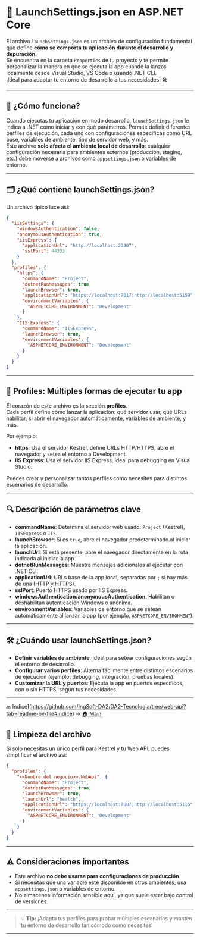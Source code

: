 # 🚦 LaunchSettings.json en ASP.NET Core

El archivo `launchSettings.json` es un archivo de configuración fundamental que define **cómo se comporta tu aplicación durante el desarrollo y depuración**.  
Se encuentra en la carpeta `Properties` de tu proyecto y te permite personalizar la manera en que se ejecuta la app cuando la lanzas localmente desde Visual Studio, VS Code o usando .NET CLI.  
¡Ideal para adaptar tu entorno de desarrollo a tus necesidades! 🛠️

---

## 📝 ¿Cómo funciona?

Cuando ejecutas tu aplicación en modo desarrollo, `launchSettings.json` le indica a .NET cómo iniciar y con qué parámetros. Permite definir diferentes perfiles de ejecución, cada uno con configuraciones específicas como URL base, variables de ambiente, tipo de servidor web, y más.  
Este archivo **solo afecta el ambiente local de desarrollo**: cualquier configuración necesaria para ambientes externos (producción, staging, etc.) debe moverse a archivos como `appsettings.json` o variables de entorno.

---

## 🗂️ ¿Qué contiene launchSettings.json?

Un archivo típico luce así:

```json
{
  "iisSettings": {
    "windowsAuthentication": false,
    "anonymousAuthentication": true,
    "iisExpress": {
      "applicationUrl": "http://localhost:23307",
      "sslPort": 44333
    }
  },
  "profiles": {
    "https": {
      "commandName": "Project",
      "dotnetRunMessages": true,
      "launchBrowser": true,
      "applicationUrl": "https://localhost:7017;http://localhost:5159",
      "environmentVariables": {
        "ASPNETCORE_ENVIRONMENT": "Development"
      }
    },
    "IIS Express": {
      "commandName": "IISExpress",
      "launchBrowser": true,
      "environmentVariables": {
        "ASPNETCORE_ENVIRONMENT": "Development"
      }
    }
  }
}
```

---

## 🧩 Profiles: Múltiples formas de ejecutar tu app

El corazón de este archivo es la sección **profiles**.  
Cada perfil define cómo lanzar la aplicación: qué servidor usar, qué URLs habilitar, si abrir el navegador automáticamente, variables de ambiente, y más.

Por ejemplo:
- **https**: Usa el servidor Kestrel, define URLs HTTP/HTTPS, abre el navegador y setea el entorno a Development.
- **IIS Express**: Usa el servidor IIS Express, ideal para debugging en Visual Studio.

Puedes crear y personalizar tantos perfiles como necesites para distintos escenarios de desarrollo.

---

## 🔍 Descripción de parámetros clave

- **commandName**: Determina el servidor web usado: `Project` (Kestrel), `IISExpress` o `IIS`.
- **launchBrowser**: Si es `true`, abre el navegador predeterminado al iniciar la aplicación.
- **launchUrl**: Si está presente, abre el navegador directamente en la ruta indicada al iniciar la app.
- **dotnetRunMessages**: Muestra mensajes adicionales al ejecutar con .NET CLI.
- **applicationUrl**: URLs base de la app local, separadas por `;` si hay más de una (HTTP y HTTPS).
- **sslPort**: Puerto HTTPS usado por IIS Express.
- **windowsAuthentication**/**anonymousAuthentication**: Habilitan o deshabilitan autenticación Windows o anónima.
- **environmentVariables**: Variables de entorno que se setean automáticamente al lanzar la app (por ejemplo, `ASPNETCORE_ENVIRONMENT`).

---

## 🛠️ ¿Cuándo usar launchSettings.json?

- **Definir variables de ambiente**: Ideal para setear configuraciones según el entorno de desarrollo.
- **Configurar varios perfiles**: Alterna fácilmente entre distintos escenarios de ejecución (ejemplo: debugging, integración, pruebas locales).
- **Customizar la URL y puertos**: Ejecuta la app en puertos específicos, con o sin HTTPS, según tus necesidades.

---

🔙 Indice](https://github.com/IngSoft-DA2/DA2-Tecnologia/tree/web-api?tab=readme-ov-file#indice) → [🏠 Main](https://github.com/IngSoft-DA2/DA2-Tecnologia/tree/main?tab=readme-ov-file#da2-tecnologia--dise%C3%B1o-de-aplicaciones-2)

## 🧹 Limpieza del archivo

Si solo necesitas un único perfil para Kestrel y tu Web API, puedes simplificar el archivo así:

```json
{
  "profiles": {
    "<<Nombre del negocio>>.WebApi": {
      "commandName": "Project",
      "dotnetRunMessages": true,
      "launchBrowser": true,
      "launchUrl": "health",
      "applicationUrl": "https://localhost:7087;http://localhost:5116",
      "environmentVariables": {
        "ASPNETCORE_ENVIRONMENT": "Development"
      }
    }
  }
}
```

---

## ⚠️ Consideraciones importantes

- Este archivo **no debe usarse para configuraciones de producción**.
- Si necesitas que una variable esté disponible en otros ambientes, usa `appsettings.json` o variables de entorno.
- No almacenes información sensible aquí, ya que suele estar bajo control de versiones.

---

> 💡 **Tip:** ¡Adapta tus perfiles para probar múltiples escenarios y mantén tu entorno de desarrollo tan cómodo como necesites!

---
